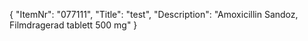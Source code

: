 {
  "ItemNr": "077111",
  "Title": "test",
  "Description": "Amoxicillin Sandoz, Filmdragerad tablett 500 mg"
}